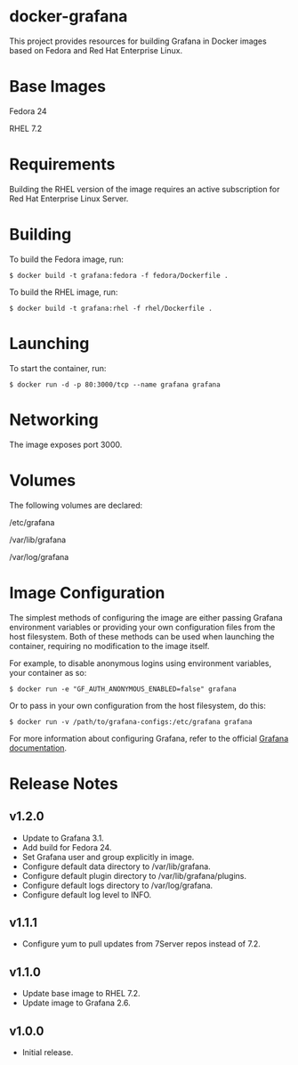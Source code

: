 # docker-grafana

This project provides resources for building Grafana in Docker images based on
Fedora and Red Hat Enterprise Linux.

# Base Images

Fedora 24

RHEL 7.2

# Requirements

Building the RHEL version of the image requires an active subscription for Red
Hat Enterprise Linux Server.

# Building

To build the Fedora image, run:

```.shell
$ docker build -t grafana:fedora -f fedora/Dockerfile .
```

To build the RHEL image, run:

```.shell
$ docker build -t grafana:rhel -f rhel/Dockerfile .
```

# Launching

To start the container, run:

```.shell
$ docker run -d -p 80:3000/tcp --name grafana grafana
```

# Networking

The image exposes port 3000.

# Volumes

The following volumes are declared:

  /etc/grafana

  /var/lib/grafana

  /var/log/grafana

# Image Configuration

The simplest methods of configuring the image are either passing Grafana
environment variables or providing your own configuration files from the host
filesystem. Both of these methods can be used when launching the container,
requiring no modification to the image itself.

For example, to disable anonymous logins using environment variables, your
container as so:

```.shell
$ docker run -e "GF_AUTH_ANONYMOUS_ENABLED=false" grafana
```

Or to pass in your own configuration from the host filesystem, do this:

```.shell
$ docker run -v /path/to/grafana-configs:/etc/grafana grafana
```

For more information about configuring Grafana, refer to the official
[Grafana documentation](http://docs.grafana.org/installation/configuration/).

# Release Notes

## v1.2.0

- Update to Grafana 3.1.
- Add build for Fedora 24.
- Set Grafana user and group explicitly in image.
- Configure default data directory to /var/lib/grafana.
- Configure default plugin directory to /var/lib/grafana/plugins.
- Configure default logs directory to /var/log/grafana.
- Configure default log level to INFO.

## v1.1.1

- Configure yum to pull updates from 7Server repos instead of 7.2.

## v1.1.0

- Update base image to RHEL 7.2.
- Update image to Grafana 2.6.

## v1.0.0

- Initial release.
